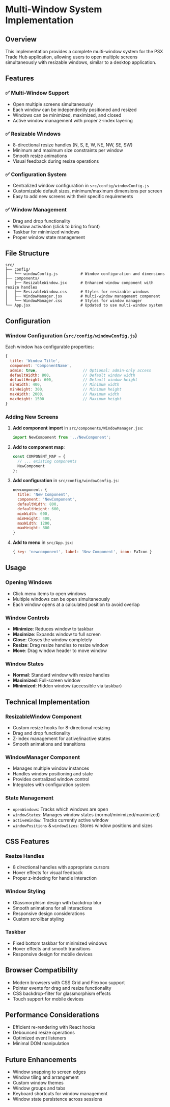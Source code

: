 # Multi-Window System Implementation

## Overview

This implementation provides a complete multi-window system for the PSX Trade Hub application, allowing users to open multiple screens simultaneously with resizable windows, similar to a desktop application.

## Features

### ✅ Multi-Window Support
- Open multiple screens simultaneously
- Each window can be independently positioned and resized
- Windows can be minimized, maximized, and closed
- Active window management with proper z-index layering

### ✅ Resizable Windows
- 8-directional resize handles (N, S, E, W, NE, NW, SE, SW)
- Minimum and maximum size constraints per window
- Smooth resize animations
- Visual feedback during resize operations

### ✅ Configuration System
- Centralized window configuration in `src/config/windowConfig.js`
- Customizable default sizes, minimum/maximum dimensions per screen
- Easy to add new screens with their specific requirements

### ✅ Window Management
- Drag and drop functionality
- Window activation (click to bring to front)
- Taskbar for minimized windows
- Proper window state management

## File Structure

```
src/
├── config/
│   └── windowConfig.js          # Window configuration and dimensions
├── components/
│   ├── ResizableWindow.jsx      # Enhanced window component with resize handles
│   ├── ResizableWindow.css      # Styles for resizable windows
│   ├── WindowManager.jsx        # Multi-window management component
│   └── WindowManager.css        # Styles for window manager
└── App.jsx                      # Updated to use multi-window system
```

## Configuration

### Window Configuration (`src/config/windowConfig.js`)

Each window has configurable properties:

```javascript
{
  title: 'Window Title',
  component: 'ComponentName',
  admin: true,                    // Optional: admin-only access
  defaultWidth: 800,              // Default window width
  defaultHeight: 600,             // Default window height
  minWidth: 400,                  // Minimum width
  minHeight: 300,                 // Minimum height
  maxWidth: 2000,                 // Maximum width
  maxHeight: 1500                 // Maximum height
}
```

### Adding New Screens

1. **Add component import** in `src/components/WindowManager.jsx`:
   ```javascript
   import NewComponent from '../NewComponent';
   ```

2. **Add to component map**:
   ```javascript
   const COMPONENT_MAP = {
     // ... existing components
     NewComponent
   };
   ```

3. **Add configuration** in `src/config/windowConfig.js`:
   ```javascript
   newcomponent: {
     title: 'New Component',
     component: 'NewComponent',
     defaultWidth: 800,
     defaultHeight: 600,
     minWidth: 600,
     minHeight: 400,
     maxWidth: 1200,
     maxHeight: 800
   }
   ```

4. **Add to menu** in `src/App.jsx`:
   ```javascript
   { key: 'newcomponent', label: 'New Component', icon: FaIcon }
   ```

## Usage

### Opening Windows
- Click menu items to open windows
- Multiple windows can be open simultaneously
- Each window opens at a calculated position to avoid overlap

### Window Controls
- **Minimize**: Reduces window to taskbar
- **Maximize**: Expands window to full screen
- **Close**: Closes the window completely
- **Resize**: Drag resize handles to resize window
- **Move**: Drag window header to move window

### Window States
- **Normal**: Standard window with resize handles
- **Maximized**: Full-screen window
- **Minimized**: Hidden window (accessible via taskbar)

## Technical Implementation

### ResizableWindow Component
- Custom resize hooks for 8-directional resizing
- Drag and drop functionality
- Z-index management for active/inactive states
- Smooth animations and transitions

### WindowManager Component
- Manages multiple window instances
- Handles window positioning and state
- Provides centralized window control
- Integrates with configuration system

### State Management
- `openWindows`: Tracks which windows are open
- `windowStates`: Manages window states (normal/minimized/maximized)
- `activeWindow`: Tracks currently active window
- `windowPositions` & `windowSizes`: Stores window positions and sizes

## CSS Features

### Resize Handles
- 8 directional handles with appropriate cursors
- Hover effects for visual feedback
- Proper z-indexing for handle interaction

### Window Styling
- Glassmorphism design with backdrop blur
- Smooth animations for all interactions
- Responsive design considerations
- Custom scrollbar styling

### Taskbar
- Fixed bottom taskbar for minimized windows
- Hover effects and smooth transitions
- Responsive design for mobile devices

## Browser Compatibility

- Modern browsers with CSS Grid and Flexbox support
- Pointer events for drag and resize functionality
- CSS backdrop-filter for glassmorphism effects
- Touch support for mobile devices

## Performance Considerations

- Efficient re-rendering with React hooks
- Debounced resize operations
- Optimized event listeners
- Minimal DOM manipulation

## Future Enhancements

- Window snapping to screen edges
- Window tiling and arrangement
- Custom window themes
- Window groups and tabs
- Keyboard shortcuts for window management
- Window state persistence across sessions 
